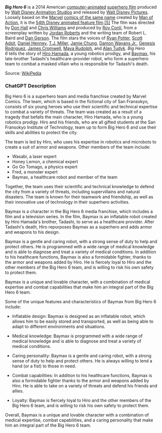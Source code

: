 _**Big Hero 6**_ is a 2014 American [computer-animated](https://en.wikipedia.org/wiki/Computer_animation "Computer animation") [superhero film](https://en.wikipedia.org/wiki/Superhero_film "Superhero film") produced by [Walt Disney Animation Studios](https://en.wikipedia.org/wiki/Walt_Disney_Animation_Studios "Walt Disney Animation Studios") and released by [Walt Disney Pictures](https://en.wikipedia.org/wiki/Walt_Disney_Pictures "Walt Disney Pictures"). Loosely based on the [Marvel](https://en.wikipedia.org/wiki/Marvel_Comics "Marvel Comics") [comics of the same name](https://en.wikipedia.org/wiki/Big_Hero_6_(comics) "Big Hero 6 (comics)") created by [Man of Action](https://en.wikipedia.org/wiki/Man_of_Action_Entertainment "Man of Action Entertainment"), it is the [54th Disney animated feature film](https://en.wikipedia.org/wiki/List_of_Walt_Disney_Animation_Studios_films "List of Walt Disney Animation Studios films").[[5]](https://en.wikipedia.org/wiki/Big_Hero_6_(film)#cite_note-5) The film was directed by [Don Hall](https://en.wikipedia.org/wiki/Don_Hall_(filmmaker) "Don Hall (filmmaker)") and [Chris Williams](https://en.wikipedia.org/wiki/Chris_Williams_(director) "Chris Williams (director)") and produced by [Roy Conli](https://en.wikipedia.org/wiki/Roy_Conli "Roy Conli"), from a screenplay written by [Jordan Roberts](https://en.wikipedia.org/wiki/Jordan_Roberts_(writer) "Jordan Roberts (writer)") and the writing team of Robert L. Baird and [Dan Gerson](https://en.wikipedia.org/wiki/Dan_Gerson "Dan Gerson"). The film stars the voices of [Ryan Potter](https://en.wikipedia.org/wiki/Ryan_Potter "Ryan Potter"), [Scott Adsit](https://en.wikipedia.org/wiki/Scott_Adsit "Scott Adsit"), [Daniel Henney](https://en.wikipedia.org/wiki/Daniel_Henney "Daniel Henney"), [T.J. Miller](https://en.wikipedia.org/wiki/T.J._Miller "T.J. Miller"), [Jamie Chung](https://en.wikipedia.org/wiki/Jamie_Chung "Jamie Chung"), [Damon Wayans Jr.](https://en.wikipedia.org/wiki/Damon_Wayans_Jr. "Damon Wayans Jr."), [Genesis Rodriguez](https://en.wikipedia.org/wiki/Genesis_Rodriguez "Genesis Rodriguez"), [James Cromwell](https://en.wikipedia.org/wiki/James_Cromwell "James Cromwell"), [Maya Rudolph](https://en.wikipedia.org/wiki/Maya_Rudolph "Maya Rudolph"), and [Alan Tudyk](https://en.wikipedia.org/wiki/Alan_Tudyk "Alan Tudyk"). _Big Hero 6_ tells the story of [Hiro Hamada](https://en.wikipedia.org/wiki/Hiro_Takachiho#In_other_media "Hiro Takachiho"), a young robotics prodigy, and [Baymax](https://en.wikipedia.org/wiki/Baymax#In_other_media "Baymax"), his late-brother Tadashi's healthcare-provider robot, who form a superhero team to combat a masked villain who is responsible for Tadashi's death.

Source: [WikiPedia](https://en.wikipedia.org/wiki/Big_Hero_6_(film))

### ChatGPT Description

Big Hero 6 is a superhero team and media franchise created by Marvel Comics. The team, which is based in the fictional city of San Fransokyo, consists of six young heroes who use their scientific and technical expertise to combat a variety of threats. The team was created as a result of a tragedy that befalls the main character, Hiro Hamada, who is a young robotics prodigy. Hiro and his friends, who are all gifted students at the San Fransokyo Institute of Technology, team up to form Big Hero 6 and use their skills and abilities to protect the city.

The team is led by Hiro, who uses his expertise in robotics and microbots to create a suit of armor and weapons. Other members of the team include:

-   Wasabi, a laser expert
-   Honey Lemon, a chemical expert
-   Go Go Tomago, a physics expert
-   Fred, a monster expert
-   Baymax, a healthcare robot and member of the team

Together, the team uses their scientific and technical knowledge to defend the city from a variety of threats, including supervillains and natural disasters. The team is known for their teamwork and friendship, as well as their innovative use of technology in their superhero activities.

Baymax is a character in the Big Hero 6 media franchise, which includes a film and a television series. In the film, Baymax is an inflatable robot created by Hiro Hamada's brother, Tadashi, to serve as a healthcare provider. After Tadashi's death, Hiro repurposes Baymax as a superhero and adds armor and weapons to his design.

Baymax is a gentle and caring robot, with a strong sense of duty to help and protect others. He is programmed with a wide range of medical knowledge and is able to diagnose and treat a variety of medical conditions. In addition to his healthcare functions, Baymax is also a formidable fighter, thanks to the armor and weapons added by Hiro. He is fiercely loyal to Hiro and the other members of the Big Hero 6 team, and is willing to risk his own safety to protect them.

Baymax is a unique and lovable character, with a combination of medical expertise and combat capabilities that make him an integral part of the Big Hero 6 team.

Some of the unique features and characteristics of Baymax from Big Hero 6 include:

-   Inflatable design: Baymax is designed as an inflatable robot, which allows him to be easily stored and transported, as well as being able to adapt to different environments and situations.
    
-   Medical knowledge: Baymax is programmed with a wide range of medical knowledge and is able to diagnose and treat a variety of medical conditions.
    
-   Caring personality: Baymax is a gentle and caring robot, with a strong sense of duty to help and protect others. He is always willing to lend a hand (or a fist) to those in need.
    
-   Combat capabilities: In addition to his healthcare functions, Baymax is also a formidable fighter thanks to the armor and weapons added by Hiro. He is able to take on a variety of threats and defend his friends and allies.
    
-   Loyalty: Baymax is fiercely loyal to Hiro and the other members of the Big Hero 6 team, and is willing to risk his own safety to protect them.
    

Overall, Baymax is a unique and lovable character with a combination of medical expertise, combat capabilities, and a caring personality that make him an integral part of the Big Hero 6 team.